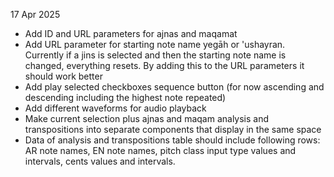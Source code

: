 17 Apr 2025
- Add ID and URL parameters for ajnas and maqamat
- Add URL parameter for starting note name yegāh or 'ushayran. Currently if a jins is selected and then the starting note name is changed, everything resets. By adding this to the URL parameters it should work better
- Add play selected checkboxes sequence button (for now ascending and descending including the highest note repeated)
- Add different waveforms for audio playback 
- Make current selection plus ajnas and maqam analysis and transpositions into separate components that display in the same space
- Data of analysis and transpositions table should include following rows: AR note names, EN note names, pitch class input type values and intervals, cents values and intervals.